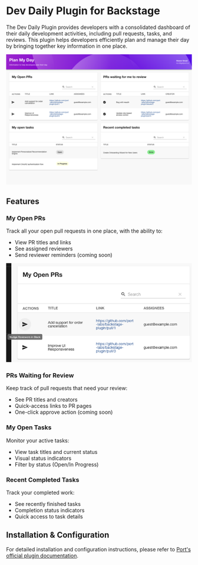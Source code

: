 # Dev Daily Plugin for Backstage

The Dev Daily Plugin provides developers with a consolidated dashboard of their daily development activities, including pull requests, tasks, and reviews. This plugin helps developers efficiently plan and manage their day by bringing together key information in one place.

![Dev Daily Plugin Dashboard](./docs/plan-my-day.png)

## Features

### My Open PRs

Track all your open pull requests in one place, with the ability to:

- View PR titles and links
- See assigned reviewers
- Send reviewer reminders (coming soon)

![My Open PRs Dashboard](./docs/my-open-prs.png)

### PRs Waiting for Review

Keep track of pull requests that need your review:

- See PR titles and creators
- Quick-access links to PR pages
- One-click approve action (coming soon)

### My Open Tasks

Monitor your active tasks:

- View task titles and current status
- Visual status indicators
- Filter by status (Open/In Progress)

### Recent Completed Tasks

Track your completed work:

- See recently finished tasks
- Completion status indicators
- Quick access to task details

## Installation & Configuration

For detailed installation and configuration instructions, please refer to [Port's official plugin documentation](https://docs.backstage-plugin.getport.io/examples/dev-daily).
